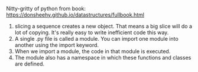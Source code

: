Nitty-gritty of python from book: https://donsheehy.github.io/datastructures/fullbook.html

1. slicing a sequence creates a new object. That means a big slice will do a lot of copying. It's really easy to write inefficient code this way.
2. A single .py file is called a module. You can import one module into another using the import keyword. 
3. When we import a module, the code in that module is executed. 
4. The module also has a namespace in which these functions and classes are defined.
